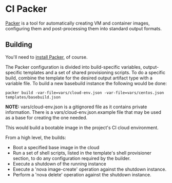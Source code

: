 # CI Packer

[Packer][1] is a tool for automatically creating VM and container images,
configuring them and post-processing them into standard output formats.

## Building

You'll need to [install Packer][2], of course.

The Packer configuration is divided into build-specific variables,
output-specific templates and a set of shared provisioning scripts. To do a
specific build, combine the template for the desired output artifact type with
a variable file. To build a new basebuild instance the following would be done:

```
packer build -var-file=vars/cloud-env.json -var-file=vars/centos.json templates/basebuild.json
```

**NOTE:** vars/cloud-env.json is a gitignored file as it contains private
information. There is a vars/cloud-env.json.example file that may be used as a
base for creating the one needed.

This would build a bootable image in the project's CI cloud environment.

From a high level, the builds:

* Boot a specified base image in the cloud
* Run a set of shell scripts, listed in the template's shell provisioner
  section, to do any configuration required by the builder.
* Execute a shutdown of the running instance
* Execute a 'nova image-create' operation against the shutdown instance.
* Perform a 'nova delete' operation against the shutdown instance.

[1]: https://www.packer.io/
[2]: https://www.packer.io/intro/getting-started/install.html
